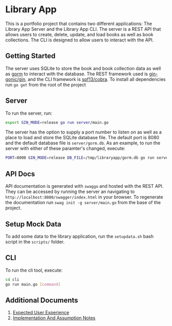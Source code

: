 # Library App 

This is a portfolio project that contains two different applications: The Library App Server and the Library App CLI. The server is a REST API that allows users to create, delete, update, and load books as well as book collections. The CLI is designed to allow users to interact with the API.

## Getting Started

The server uses SQLite to store the book and book collection data as well as [gorm](./gorm.db) to interact with the database. The REST framework used is [gin-gonic/gin](http://github.com/gin-gonic/gin), and the CLI framework is [spf13/cobra]("github.com/spf13/cobra"). To install all dependencies run `go get` from the root of the project

## Server

To run the server, run:

``` bash
export GIN_MODE=release go run server/main.go
```

The server has the option to supply a port number to listen on as well as a place to load and store the SQLite database file. The default port is 8080 and the default database file is `server/gorm.db`. As an example, to run the server with either of these paramter's changed, execute: 

``` bash
PORT=8000 GIN_MODE=release DB_FILE=/tmp/libraryapp/gorm.db go run server/main.go
```

## API Docs

API documentation is generated with `swaggo` and hosted with the REST API. They can be accessed by running the server an  navigating to `http://localhost:8080/swagger/index.html` in your browser. To regenerate the documentation run `swag init -g server/main.go` from the base of the project.

## Setup Mock Data

To add some data to the library application, run the `setupdata.sh` bash script in the `scripts/` folder.

## CLI

To run the cli tool, execute: 

``` bash 
cd cli
go run main.go [command]
```

## Additional Documents

1. [Expected User Experience](./docs/expected_user_experience.md)
1. [Implementation And Assumption Notes](./docs/implementation_and_assumption_notes.md)